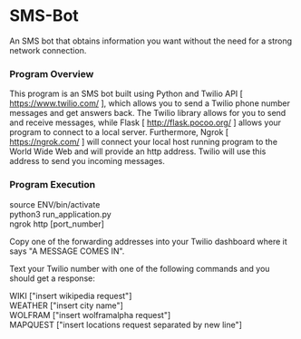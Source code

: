 # SMS-Bot
An SMS bot that obtains information you want without the need for a strong network connection.

### Program Overview
This program is an SMS bot built using Python and Twilio API [ https://www.twilio.com/ ], which allows you to send a Twilio 
phone number messages and get answers back. The Twilio library allows for you to send and receive messages, while Flask
[ http://flask.pocoo.org/ ] allows your program to connect to a local server. Furthermore, Ngrok [ https://ngrok.com/ ] 
will connect your local host running program to the World Wide Web and will provide an http address. Twilio will use this address to send you incoming messages.

### Program Execution
source ENV/bin/activate </br >
python3 run_application.py </br >
ngrok http [port_number] </br >

Copy one of the forwarding addresses into your Twilio dashboard where it says "A MESSAGE COMES IN".  </br >

Text your Twilio number with one of the following commands and you should get a response:
  
  WIKI ["insert wikipedia request"] </br >
  WEATHER ["insert city name"] </br >
  WOLFRAM ["insert wolframalpha request"] </br >
  MAPQUEST ["insert locations request separated by new line"]
